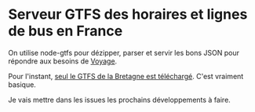 # Serveur GTFS des horaires et lignes de bus en France 

On utilise node-gtfs pour dézipper, parser et servir les bons JSON pour répondre aux besoins de [Voyage](https://github.com/laem/futureco/issues/162). 

Pour l'instant, [seul le GTFS de la Bretagne est téléchargé](https://github.com/laem/gtfs/blob/master/server.js#L31). C'est vraiment basique. 

Je vais mettre dans les issues les prochains développements à faire.  
